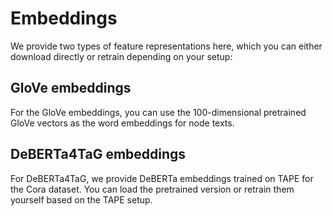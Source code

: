 
# Embeddings

We provide two types of feature representations here, which you can either download directly or retrain depending on your setup:

## GloVe embeddings

For the GloVe embeddings, you can use the 100-dimensional pretrained GloVe vectors as the word embeddings for node texts.

## DeBERTa4TaG embeddings

For DeBERTa4TaG, we provide DeBERTa embeddings trained on TAPE for the Cora dataset. You can load the pretrained version or retrain them yourself based on the TAPE setup.
